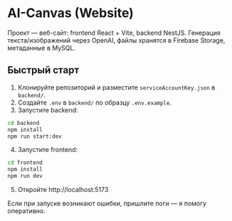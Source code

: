 # AI-Canvas (Website)

Проект — веб-сайт: frontend React + Vite, backend NestJS. Генерация текста/изображений через OpenAI, файлы хранятся в Firebase Storage, метаданные в MySQL.

## Быстрый старт

1. Клонируйте репозиторий и разместите `serviceAccountKey.json` в `backend/`.
2. Создайте `.env` в `backend/` по образцу `.env.example`.
3. Запустите backend:

```bash
cd backend
npm install
npm run start:dev
```

4. Запустите frontend:

```bash
cd frontend
npm install
npm run dev
```

5. Откройте http://localhost:5173

Если при запуске возникают ошибки, пришлите логи — я помогу оперативно.
